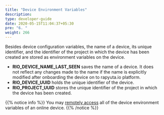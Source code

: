 ```yaml
---
title: "Device Environment Variables"
description:
type: developer-guide
date: 2020-05-15T11:04:37+05:30
pre: "6. "
weight: 266
---
```

Besides device configuration variables, the name of
a device, its unique identifier, and
the identifier of the project in which the device has been
created are stored as environment variables on the device.

*  **RIO_DEVICE_NAME_LAST_SEEN** saves the name of a device. It does not reflect any changes made to the name if the name is explicitly modified after onboarding the device on to rapyuta.io platform.
*  **RIO_DEVICE_UUID** holds the unique identifier of the device.
*  **RIO_PROJECT_UUID** stores the unique identifier of the project in which the device has been created.

{{% notice info %}}
You may [remotely access](/developer-guide/tooling-automation/) all of the device environment variables of an online device.
{{% /notice %}}



